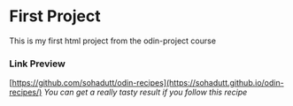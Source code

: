# First Project
This is my first html project from the odin-project course
<br/>
### Link Preview
[https://github.com/sohadutt/odin-recipes](https://sohadutt.github.io/odin-recipes/)
<em> You can get a really tasty result if you follow this recipe </em>

